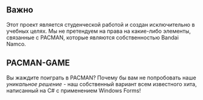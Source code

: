 ﻿
## Важно
Этот проект является студенческой работой и создан исключительно в учебных целях. Мы не претендуем на права на какие-либо элементы, связанные с PACMAN, которые являются собственностью Bandai Namco.
## PACMAN-GAME
Вы жаждите поиграть в PACMAN? Почему бы вам не попробовать наше _уникальное решение_ - наш собственный вариант всем известного
хита, написанный на C# с применением Windows Forms!
